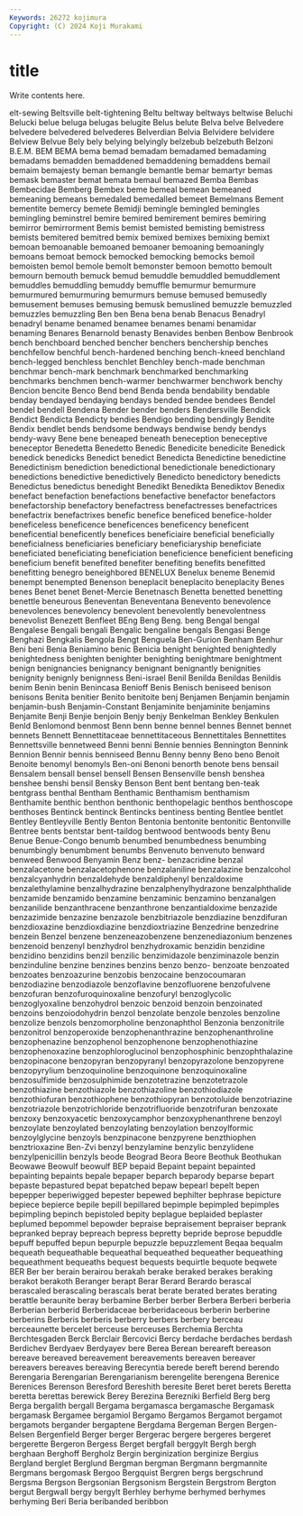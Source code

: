 ```yaml
---
Keywords: 26272 kojimura
Copyright: (C) 2024 Koji Murakami
---
```


# title

Write contents here.



elt-sewing Beltsville belt-tightening Beltu beltway beltways beltwise Beluchi Belucki
belue beluga belugas belugite Belus belute Belva belve Belvedere belvedere
belvedered belvederes Belverdian Belvia Belvidere belvidere Belview Belvue Bely bely
belying belyingly belzebub belzebuth Belzoni B.E.M. BEM BEMA bema bemad
bemadam bemadamed bemadaming bemadams bemadden bemaddened bemaddening bemaddens bemail bemaim
bemajesty beman bemangle bemantle bemar bemartyr bemas bemask bemaster bemat
bemata bemaul bemazed Bemba Bembas Bembecidae Bemberg Bembex beme bemeal
bemean bemeaned bemeaning bemeans bemedaled bemedalled bemeet Bemelmans Bement bementite
bemercy bemete Bemidji bemingle bemingled bemingles bemingling beminstrel bemire bemired
bemirement bemires bemiring bemirror bemirrorment Bemis bemist bemisted bemisting bemistress
bemists bemitered bemitred bemix bemixed bemixes bemixing bemixt bemoan bemoanable
bemoaned bemoaner bemoaning bemoaningly bemoans bemoat bemock bemocked bemocking bemocks
bemoil bemoisten bemol bemole bemolt bemonster bemoon bemotto bemoult bemourn
bemouth bemuck bemud bemuddle bemuddled bemuddlement bemuddles bemuddling bemuddy bemuffle
bemurmur bemurmure bemurmured bemurmuring bemurmurs bemuse bemused bemusedly bemusement bemuses
bemusing bemusk bemuslined bemuzzle bemuzzled bemuzzles bemuzzling Ben ben Bena
bena benab Benacus Benadryl benadryl bename benamed benamee benames benami
benamidar benaming Benares Benarnold benasty Benavides benben Benbow Benbrook bench
benchboard benched bencher benchers benchership benches benchfellow benchful bench-hardened benching
bench-kneed benchland bench-legged benchless benchlet Benchley bench-made benchman benchmar bench-mark
benchmark benchmarked benchmarking benchmarks benchmen bench-warmer benchwarmer benchwork benchy Bencion
bencite Benco Bend bend Benda benda bendability bendable benday bendayed
bendaying bendays bended bendee bendees Bendel bendel bendell Bendena Bender
bender benders Bendersville Bendick Bendict Bendicta Bendicty bendies Bendigo bending
bendingly Bendite Bendix bendlet bends bendsome bendways bendwise bendy bendys
bendy-wavy Bene bene beneaped beneath beneception beneceptive beneceptor Benedetta Benedetto
Benedic Benedicite benedicite Benedick benedick benedicks Benedict benedict Benedicta Benedictine
benedictine Benedictinism benediction benedictional benedictionale benedictionary benedictions benedictive benedictively Benedicto
benedictory benedicts Benedictus benedictus benedight Benedikt Benedikta Benediktov Benedix benefact
benefaction benefactions benefactive benefactor benefactors benefactorship benefactory benefactress benefactresses benefactrices
benefactrix benefactrixes benefic benefice beneficed benefice-holder beneficeless beneficence beneficences beneficency
beneficent beneficential beneficently benefices beneficiaire beneficial beneficially beneficialness beneficiaries beneficiary
beneficiaryship beneficiate beneficiated beneficiating beneficiation beneficience beneficient beneficing beneficium benefit
benefited benefiter benefiting benefits benefitted benefitting benegro beneighbored BENELUX Benelux
beneme Benemid benempt benempted Benenson beneplacit beneplacito beneplacity Benes benes
Benet benet Benet-Mercie Benetnasch Benetta benetted benetting benettle beneurous Beneventan
Beneventana Benevento benevolence benevolences benevolency benevolent benevolently benevolentness benevolist Benezett
Benfleet BEng Beng Beng. beng Bengal bengal Bengalese Bengali bengali
Bengalic bengaline bengals Bengasi Benge Benghazi Bengkalis Bengola Bengt Benguela
Ben-Gurion Benham Benhur Beni beni Benia Beniamino benic Benicia benight
benighted benightedly benightedness benighten benighter benighting benightmare benightment benign benignancies
benignancy benignant benignantly benignities benignity benignly benignness Beni-israel Benil Benilda
Benildas Benildis benim Benin benin Benincasa Benioff Benis Benisch beniseed
benison benisons Benita benitier Benito benitoite benj Benjamen Benjamin benjamin
benjamin-bush Benjamin-Constant Benjaminite benjaminite benjamins Benjamite Benji Benjie benjoin Benjy
benjy Benkelman Benkley Benkulen Benld Benlomond benmost Benn benn benne
bennel bennes Bennet bennet bennets Bennett Bennettitaceae bennettitaceous Bennettitales Bennettites
Bennettsville bennetweed Benni benni Bennie bennies Bennington Bennink Bennion Bennir
bennis benniseed Bennu Benny benny Beno beno Benoit Benoite benomyl
benomyls Ben-oni Benoni benorth benote bens bensail Bensalem bensall bensel
bensell Bensen Bensenville bensh benshea benshee benshi bensil Bensky Benson
Bent bent bentang ben-teak bentgrass benthal Bentham Benthamic Benthamism benthamism
Benthamite benthic benthon benthonic benthopelagic benthos benthoscope benthoses Bentinck bentinck
Bentincks bentiness benting Bentlee bentlet Bentley Bentleyville Bently Benton Bentonia
bentonite bentonitic Bentonville Bentree bents bentstar bent-taildog bentwood bentwoods benty
Benu Benue Benue-Congo benumb benumbed benumbedness benumbing benumbingly benumbment benumbs
Benvenuto benvenuto benward benweed Benwood Benyamin Benz benz- benzacridine benzal
benzalacetone benzalacetophenone benzalaniline benzalazine benzalcohol benzalcyanhydrin benzaldehyde benzaldiphenyl benzaldoxime benzalethylamine
benzalhydrazine benzalphenylhydrazone benzalphthalide benzamide benzamido benzamine benzaminic benzamino benzanalgen benzanilide
benzanthracene benzanthrone benzantialdoxime benzazide benzazimide benzazine benzazole benzbitriazole benzdiazine benzdifuran
benzdioxazine benzdioxdiazine benzdioxtriazine Benzedrine benzedrine benzein Benzel benzene benzeneazobenzene benzenediazonium
benzenes benzenoid benzenyl benzhydrol benzhydroxamic benzidin benzidine benzidino benzidins benzil
benzilic benzimidazole benziminazole benzin benzinduline benzine benzines benzins benzo benzo-
benzoate benzoated benzoates benzoazurine benzobis benzocaine benzocoumaran benzodiazine benzodiazole benzoflavine
benzofluorene benzofulvene benzofuran benzofuroquinoxaline benzofuryl benzoglycolic benzoglyoxaline benzohydrol benzoic benzoid
benzoin benzoinated benzoins benzoiodohydrin benzol benzolate benzole benzoles benzoline benzolize
benzols benzomorpholine benzonaphthol Benzonia benzonitrile benzonitrol benzoperoxide benzophenanthrazine benzophenanthroline benzophenazine
benzophenol benzophenone benzophenothiazine benzophenoxazine benzophloroglucinol benzophosphinic benzophthalazine benzopinacone benzopyran benzopyranyl
benzopyrazolone benzopyrene benzopyrylium benzoquinoline benzoquinone benzoquinoxaline benzosulfimide benzosulphimide benzotetrazine benzotetrazole
benzothiazine benzothiazole benzothiazoline benzothiodiazole benzothiofuran benzothiophene benzothiopyran benzotoluide benzotriazine benzotriazole
benzotrichloride benzotrifluoride benzotrifuran benzoxate benzoxy benzoxyacetic benzoxycamphor benzoxyphenanthrene benzoyl benzoylate
benzoylated benzoylating benzoylation benzoylformic benzoylglycine benzoyls benzpinacone benzpyrene benzthiophen benztrioxazine
Ben-Zvi benzyl benzylamine benzylic benzylidene benzylpenicillin benzyls beode Beograd Beora
Beore Beothuk Beothukan Beowawe Beowulf beowulf BEP bepaid Bepaint bepaint
bepainted bepainting bepaints bepale bepaper beparch beparody beparse bepart bepaste
bepastured bepat bepatched bepaw bepearl bepelt bepen bepepper beperiwigged bepester
bepewed bephilter bephrase bepicture bepiece bepierce bepile bepill bepillared bepimple
bepimpled bepimples bepimpling bepinch bepistoled bepity beplague beplaided beplaster beplumed
bepommel bepowder bepraise bepraisement bepraiser beprank bepranked bepray bepreach bepress
bepretty bepride beprose bepuddle bepuff bepuffed bepun bepurple bepuzzle bepuzzlement
Beqaa bequalm bequeath bequeathable bequeathal bequeathed bequeather bequeathing bequeathment bequeaths
bequest bequests bequirtle bequote beqwete BER Ber ber berain berairou
berakah berake beraked berakes beraking berakot berakoth Beranger berapt Berar
Berard Berardo berascal berascaled berascaling berascals berat berate berated berates
berating berattle beraunite beray berbamine Berber berber Berbera Berberi berberia
Berberian berberid Berberidaceae berberidaceous berberin berberine berberins Berberis berberis berberry
berbers berbery berceau berceaunette bercelet berceuse berceuses Berchemia Berchta Berchtesgaden
Berck Berclair Bercovici Bercy berdache berdaches berdash Berdichev Berdyaev Berdyayev
bere Berea Berean bereareft bereason bereave bereaved bereavement bereavements bereaven
bereaver bereavers bereaves bereaving Berecyntia berede bereft berend berendo Berengaria
Berengarian Berengarianism berengelite berengena Berenice Berenices Berenson Beresford Bereshith beresite
Beret beret berets Beretta beretta berettas berewick Berey Berezina Berezniki
Berfield Berg berg Berga bergalith bergall Bergama bergamasca bergamasche Bergamask
bergamask Bergamee bergamiol Bergamo Bergamos Bergamot bergamot bergamots bergander bergaptene
Bergdama Bergeman Bergen Bergen-Belsen Bergenfield Berger berger Bergerac bergere bergeres
bergeret bergerette Bergeron Bergess Berget bergfall berggylt Bergh bergh berghaan
Berghoff Bergholz Bergin berginization berginize Bergius Bergland berglet Berglund Bergman
bergman Bergmann bergmannite Bergmans bergomask Bergoo Bergquist Bergren bergs bergschrund
Bergsma Bergson Bergsonian Bergsonism Bergstein Bergstrom Bergton bergut Bergwall bergy
bergylt Berhley berhyme berhymed berhymes berhyming Beri Beria beribanded beribbon
